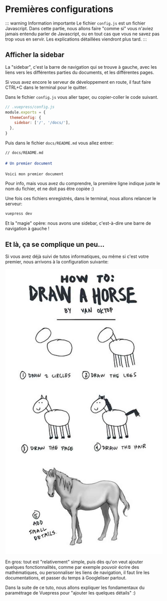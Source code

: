 # Premières configurations

::: warning Information importante
Le fichier `config.js` est un fichier Javascript. Dans cette partie, nous allons faire "comme si" vous n'aviez jamais entendu parler de Javascript, ou en tout cas que vous ne savez pas trop vous en servir. Les explications détaillées viendront plus tard.
:::

## Afficher la sidebar

La "sidebar", c'est la barre de navigation qui se trouve à gauche, avec les liens vers les différentes parties du documents, et les différentes pages.

Si vous avez encore le serveur de développement en route, il faut faire CTRL+C dans le terminal pour le quitter.

Dans le fichier `config.js` vous aller taper, ou copier-coller le code suivant.

```js
// .vuepress/config.js
module.exports = {
  themeConfig: {
    sidebar: ['/', '/docs/'],
  },
}
```

Puis dans le fichier `docs/README.md` vous allez entrer:

```md
// docs/README.md

# Un premier document

Voici mon premier document
```

Pour info, mais vous avez du comprendre, la première ligne indique juste le nom du fichier, et ne doit pas être copiée :)

Une fois ces fichiers enregistrés, dans le terminal, nous allons relancer le serveur:

```bash
vuepress dev
```

Et la "magie" opère: nous avons une sidebar, c'est-à-dire une barre de navigation à gauche !

## Et là, ça se complique un peu...

Si vous avez déjà suivi de tutos informatiques, ou même si c'est votre premier, nous arrivons à la configuration suivante:

![Image](./poney.jpg)

En gros: tout est "relativement" simple, puis dès qu'on veut ajouter quelques fonctionnalités, comme par exemple pouvoir écrire des mathématiques, ou personnaliser les liens de navigation, il faut lire les documentations, et passer du temps à Googleliser partout.

Dans la suite de ce tuto, nous allons expliquer les fondamentaux du paramétrage de Vuepress pour "ajouter les quelques détails" :)
